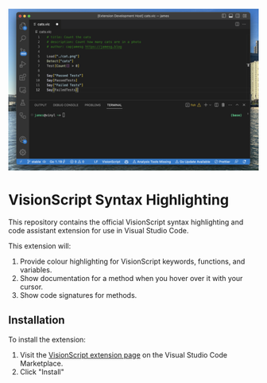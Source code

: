 ![VisionScript syntax highlighting extension active in a Visual Studio Code editor](https://github.com/capjamesg/visionscript-textmate-grammar/blob/main/screenshot.png?raw=true)

# VisionScript Syntax Highlighting

This repository contains the official VisionScript syntax highlighting and code assistant extension for use in Visual Studio Code.

This extension will:

1. Provide colour highlighting for VisionScript keywords, functions, and variables.
2. Show documentation for a method when you hover over it with your cursor.
2. Show code signatures for methods.

## Installation

To install the extension:

1. Visit the [VisionScript extension page](https://marketplace.visualstudio.com/items?itemName=VisionScript.visionscript) on the Visual Studio Code Marketplace.
2. Click "Install"